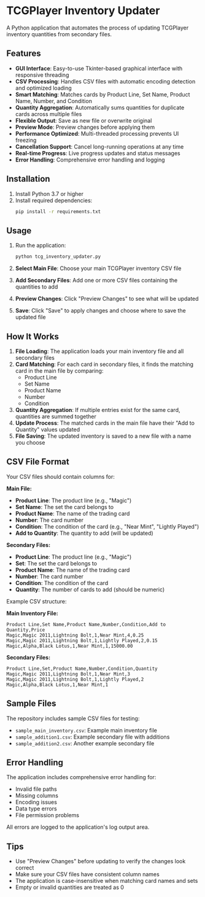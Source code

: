 # TCGPlayer Inventory Updater

A Python application that automates the process of updating TCGPlayer inventory quantities from secondary files.

## Features

- **GUI Interface**: Easy-to-use Tkinter-based graphical interface with responsive threading
- **CSV Processing**: Handles CSV files with automatic encoding detection and optimized loading
- **Smart Matching**: Matches cards by Product Line, Set Name, Product Name, Number, and Condition
- **Quantity Aggregation**: Automatically sums quantities for duplicate cards across multiple files
- **Flexible Output**: Save as new file or overwrite original
- **Preview Mode**: Preview changes before applying them
- **Performance Optimized**: Multi-threaded processing prevents UI freezing
- **Cancellation Support**: Cancel long-running operations at any time
- **Real-time Progress**: Live progress updates and status messages
- **Error Handling**: Comprehensive error handling and logging

## Installation

1. Install Python 3.7 or higher
2. Install required dependencies:
   ```bash
   pip install -r requirements.txt
   ```

## Usage

1. Run the application:
   ```bash
   python tcg_inventory_updater.py
   ```

2. **Select Main File**: Choose your main TCGPlayer inventory CSV file
3. **Add Secondary Files**: Add one or more CSV files containing the quantities to add
4. **Preview Changes**: Click "Preview Changes" to see what will be updated
5. **Save**: Click "Save" to apply changes and choose where to save the updated file

## How It Works

1. **File Loading**: The application loads your main inventory file and all secondary files
2. **Card Matching**: For each card in secondary files, it finds the matching card in the main file by comparing:
   - Product Line
   - Set Name
   - Product Name
   - Number
   - Condition
3. **Quantity Aggregation**: If multiple entries exist for the same card, quantities are summed together
4. **Update Process**: The matched cards in the main file have their "Add to Quantity" values updated
5. **File Saving**: The updated inventory is saved to a new file with a name you choose

## CSV File Format

Your CSV files should contain columns for:

**Main File:**
- **Product Line**: The product line (e.g., "Magic")
- **Set Name**: The set the card belongs to
- **Product Name**: The name of the trading card
- **Number**: The card number
- **Condition**: The condition of the card (e.g., "Near Mint", "Lightly Played")
- **Add to Quantity**: The quantity to add (will be updated)

**Secondary Files:**
- **Product Line**: The product line (e.g., "Magic")
- **Set**: The set the card belongs to
- **Product Name**: The name of the trading card
- **Number**: The card number
- **Condition**: The condition of the card
- **Quantity**: The number of cards to add (should be numeric)

Example CSV structure:

**Main Inventory File:**
```csv
Product Line,Set Name,Product Name,Number,Condition,Add to Quantity,Price
Magic,Magic 2011,Lightning Bolt,1,Near Mint,4,0.25
Magic,Magic 2011,Lightning Bolt,1,Lightly Played,2,0.15
Magic,Alpha,Black Lotus,1,Near Mint,1,15000.00
```

**Secondary Files:**
```csv
Product Line,Set,Product Name,Number,Condition,Quantity
Magic,Magic 2011,Lightning Bolt,1,Near Mint,3
Magic,Magic 2011,Lightning Bolt,1,Lightly Played,2
Magic,Alpha,Black Lotus,1,Near Mint,1
```

## Sample Files

The repository includes sample CSV files for testing:
- `sample_main_inventory.csv`: Example main inventory file
- `sample_addition1.csv`: Example secondary file with additions
- `sample_addition2.csv`: Another example secondary file

## Error Handling

The application includes comprehensive error handling for:
- Invalid file paths
- Missing columns
- Encoding issues
- Data type errors
- File permission problems

All errors are logged to the application's log output area.

## Tips

- Use "Preview Changes" before updating to verify the changes look correct
- Make sure your CSV files have consistent column names
- The application is case-insensitive when matching card names and sets
- Empty or invalid quantities are treated as 0
